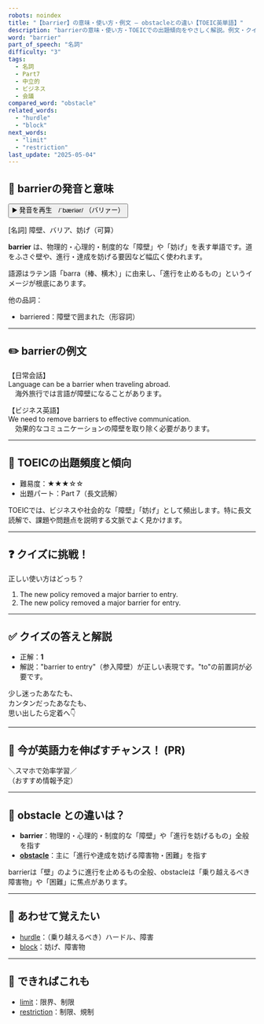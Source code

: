 ```yaml
---
robots: noindex
title: "【barrier】の意味・使い方・例文 ― obstacleとの違い【TOEIC英単語】"
description: "barrierの意味・使い方・TOEICでの出題傾向をやさしく解説。例文・クイズ付きでobstacleとの違いもわかりやすく学べます。"
word: "barrier"
part_of_speech: "名詞"
difficulty: "3"
tags:
  - 名詞
  - Part7
  - 中立的
  - ビジネス
  - 会議
compared_word: "obstacle"
related_words:
  - "hurdle"
  - "block"
next_words:
  - "limit"
  - "restriction"
last_update: "2025-05-04"
---
```


## 🔰 barrierの発音と意味

<button class="play-audio" onclick="playTTS('barrier')">
  <span class="play-audio-main">
    ▶️ 発音を再生　/ˈbæriər/
  </span>
  <span class="play-audio-sub">
    （バリァー）
  </span>
</button>

[名詞] 障壁、バリア、妨げ（可算）

**barrier** は、物理的・心理的・制度的な「障壁」や「妨げ」を表す単語です。道をふさぐ壁や、進行・達成を妨げる要因など幅広く使われます。

語源はラテン語「barra（棒、横木）」に由来し、「進行を止めるもの」というイメージが根底にあります。

他の品詞：  
- barriered：障壁で囲まれた（形容詞）

---

## ✏️ barrierの例文

【日常会話】  
Language can be a barrier when traveling abroad.  
　海外旅行では言語が障壁になることがあります。

【ビジネス英語】  
We need to remove barriers to effective communication.  
　効果的なコミュニケーションの障壁を取り除く必要があります。

---

## 🎯 TOEICの出題頻度と傾向

- 難易度：★★★☆☆
- 出題パート：Part 7（長文読解）

TOEICでは、ビジネスや社会的な「障壁」「妨げ」として頻出します。特に長文読解で、課題や問題点を説明する文脈でよく見かけます。

---

## ❓ クイズに挑戦！

正しい使い方はどっち？

1. The new policy removed a major barrier to entry.  
2. The new policy removed a major barrier for entry.

---

## ✅ クイズの答えと解説

- 正解：**1**
- 解説："barrier to entry"（参入障壁）が正しい表現です。"to"の前置詞が必要です。

少し迷ったあなたも、  
カンタンだったあなたも、  
思い出したら定着へ👇️

---

## 🚀 今が英語力を伸ばすチャンス！ (PR)

<div class="info-center">
＼スマホで効率学習／<br>  
（おすすめ情報予定）
</div>

---

## 🤔  obstacle との違いは？

- **barrier**：物理的・心理的・制度的な「障壁」や「進行を妨げるもの」全般を指す
- **[obstacle](/obstacle)**：主に「進行や達成を妨げる障害物・困難」を指す

barrierは「壁」のように進行を止めるもの全般、obstacleは「乗り越えるべき障害物」や「困難」に焦点があります。

---

## 🧩 あわせて覚えたい

- [hurdle](/hurdle)：（乗り越えるべき）ハードル、障害
- [block](/block)：妨げ、障害物

---

## 📖 できればこれも

- [limit](/limit)：限界、制限
- [restriction](/restriction)：制限、規制

<!-- cvid: aid12_bid05 -->
